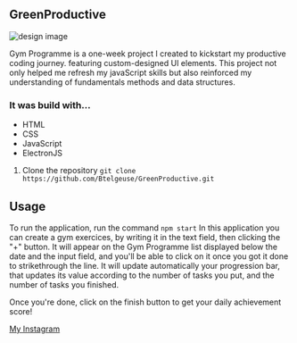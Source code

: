## GreenProductive

![design image](https://github.com/user-attachments/assets/ff506f03-9aeb-4eec-a86e-374c3f80aa0a)

Gym Programme is a one-week project I created to kickstart my productive coding journey.
featuring custom-designed UI elements. This project not only helped me refresh my javaScript skills but also reinforced my understanding of fundamentals methods and data structures.
### It was build with...
* HTML
* CSS
* JavaScript
* ElectronJS



1. Clone the repository
```git clone https://github.com/Btelgeuse/GreenProductive.git```

## Usage

To run the application, run the command ```npm start```
In this application you can create a gym exercices, by writing it in the text field, then clicking the "+" button. It will appear on the Gym Programme list displayed below the date and the input field, and you'll be able to click on it once you got it done to strikethrough the line. It will update automatically your progression bar, that updates its value according to the number of tasks you put, and
the number of tasks you finished.

Once you're done, click on the finish button to get your daily achievement score!


[My Instagram](https://www.instagram.com/b.telgeuse/)


